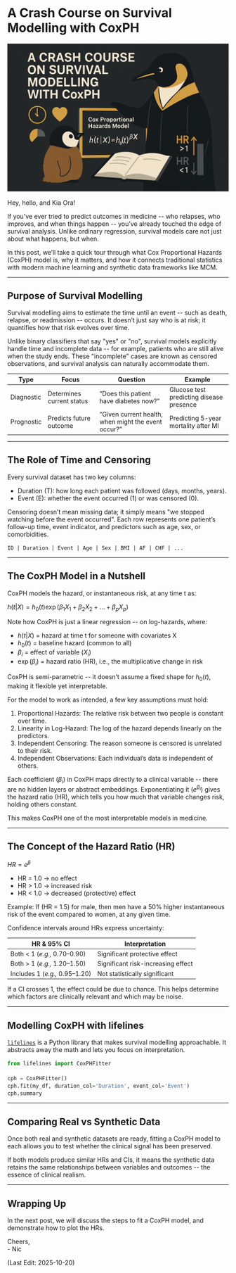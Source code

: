 # A Crash Course on Survival Modelling with CoxPH

<img src="Supporting_Images/WFig10_CrashCoxPH.png" width="600"/>  

Hey, hello, and Kia Ora!

If you’ve ever tried to predict outcomes in medicine -- who relapses, who improves, and when things happen -- you’ve already touched the edge of survival analysis.
Unlike ordinary regression, survival models care not just about what happens, but when.

In this post, we’ll take a quick tour through what Cox Proportional Hazards (CoxPH) model is, why it matters, and how it connects traditional statistics with modern machine learning and synthetic data frameworks like MCM.

---

## Purpose of Survival Modelling

Survival modelling aims to estimate the time until an event -- such as death, relapse, or readmission -- occurs.
It doesn’t just say who is at risk; it quantifies how that risk evolves over time.

Unlike binary classifiers that say "yes" or "no", survival models explicitly handle time and incomplete data -- for example, patients who are still alive when the study ends.
These "incomplete" cases are known as censored observations, and survival analysis can naturally accommodate them.

| Type           | Focus                     | Question                                              | Example                                  |
| -------------- | ------------------------- | ----------------------------------------------------- | ---------------------------------------- |
| Diagnostic | Determines current status | “Does this patient have diabetes now?”              | Glucose test predicting disease presence |
| Prognostic | Predicts future outcome   | “Given current health, when might the event occur?” | Predicting 5-year mortality after MI     |

---

## The Role of Time and Censoring

Every survival dataset has two key columns:

* Duration (T): how long each patient was followed (days, months, years).
* Event (E): whether the event occurred (1) or was censored (0).

Censoring doesn’t mean missing data; it simply means "we stopped watching before the event occurred".
Each row represents one patient’s follow-up time, event indicator, and predictors such as age, sex, or comorbidities.

```
ID | Duration | Event | Age | Sex | BMI | AF | CHF | ...
```

---

## The CoxPH Model in a Nutshell

CoxPH models the hazard, or instantaneous risk, at any time t as:

$h(t|X) = h_0(t) \exp(\beta_1 X_1 + \beta_2 X_2 + ... + \beta_p X_p)$

Note how CoxPH is just a linear regression -- on log-hazards, where:

* $h(t|X)$ = hazard at time t for someone with covariates X
* $h_0(t)$ = baseline hazard (common to all)
* $\beta_i$ = effect of variable ($X_i$)
* $\exp(\beta_i)$ = hazard ratio (HR), i.e., the multiplicative change in risk

CoxPH is semi-parametric -- it doesn’t assume a fixed shape for $h_0(t)$, making it flexible yet interpretable.

For the model to work as intended, a few key assumptions must hold:
1. Proportional Hazards: The relative risk between two people is constant over time.
2. Linearity in Log-Hazard: The log of the hazard depends linearly on the predictors.
3. Independent Censoring: The reason someone is censored is unrelated to their risk.
4. Independent Observations: Each individual’s data is independent of others.

Each coefficient ($\beta_i$) in CoxPH maps directly to a clinical variable -- there are no hidden layers or abstract embeddings.
Exponentiating it ($e^{\beta_i}$) gives the hazard ratio (HR), which tells you how much that variable changes risk, holding others constant.

This makes CoxPH one of the most interpretable models in medicine.

---

## The Concept of the Hazard Ratio (HR)

$HR = e^{\beta}$
* HR = 1.0 → no effect
* HR > 1.0 → increased risk
* HR < 1.0 → decreased (protective) effect

Example:
If (HR = 1.5) for male, then men have a 50% higher instantaneous risk of the event compared to women, at any given time.

Confidence intervals around HRs express uncertainty:

| HR & 95% CI                  | Interpretation                     |
| ---------------------------- | ---------------------------------- |
| Both < 1 (*e.g.,* 0.70–0.90)   | Significant protective effect      |
| Both > 1 (*e.g.,* 1.20–1.50)   | Significant risk-increasing effect |
| Includes 1 (*e.g.,* 0.95–1.20) | Not statistically significant      |

If a CI crosses 1, the effect could be due to chance.
This helps determine which factors are clinically relevant and which may be noise.

---

## Modelling CoxPH with lifelines

[`lifelines`](https://lifelines.readthedocs.io/en/latest/) is a Python library that makes survival modelling approachable.
It abstracts away the math and lets you focus on interpretation.

```python
from lifelines import CoxPHFitter

cph = CoxPHFitter()
cph.fit(my_df, duration_col='Duration', event_col='Event')
cph.summary
```

---

## Comparing Real vs Synthetic Data

Once both real and synthetic datasets are ready, fitting a CoxPH model to each allows you to test whether the clinical signal has been preserved.

If both models produce similar HRs and CIs, it means the synthetic data retains the same relationships between variables and outcomes -- the essence of clinical realism.

---

## Wrapping Up

In the next post, we will discuss the steps to fit a CoxPH model, and demonstrate how to plot the HRs.

Cheers,</br>
\- Nic

(Last Edit: 2025-10-20)
